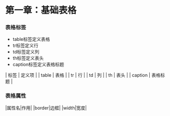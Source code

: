 # 第一章：基础表格

### 表格标签
- table标签定义表格
- tr标签定义行
- td标签定义列
- th标签定义表头
- caption标签定义表格标题

| 标签 | 定义项 |
| table | 表格 |
| tr | 行 |
| td | 列 |
| th | 表头 |
| caption | 表格标题 |

### 表格属性


|属性名|作用|
|border|边框|
|width|宽度|

